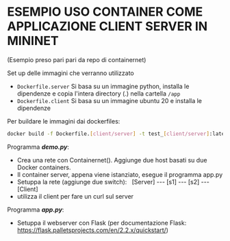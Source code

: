 # ESEMPIO USO CONTAINER COME APPLICAZIONE CLIENT SERVER IN MININET
(Esempio preso pari pari da repo di containernet)

Set up delle immagini che verranno utilizzato
- `Dockerfile.server` Si basa su un immagine python, installa le dipendenze e copia l'intera directory (.) nella cartella `/app`
- `Dockerfile.client` Si basa su un immagine ubuntu 20 e installa le dipendenze

Per buildare le immagini dai dockerfiles:
```BASH
docker build -f Dockerfile.[client/server] -t test_[client/server]:latest
```

Programma **_demo.py_**:
- Crea una rete con Containernet(). Aggiunge due host basati su due Docker containers.
- Il container server, appena viene istanziato, esegue il programma app.py
- Setuppa la rete (aggiunge due switch): &nbsp;	[Server] --- [s1] --- [s2] --- [Client]
- utilizza il client per fare un curl sul server

Programma **_app.py_**:
- Setuppa il webserver con Flask (per documentazione Flask: https://flask.palletsprojects.com/en/2.2.x/quickstart/)
